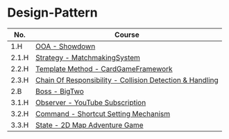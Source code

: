 # Design-Pattern

| No.   | Course                                                                       |
|-------|------------------------------------------------------------------------------|
| 1.H   | [OOA - Showdown](C1M1H1/README.md)                                           |
| 2.1.H | [Strategy - MatchmakingSystem](C2M1H1/README.md)                             |
| 2.2.H | [Template Method - CardGameFramework](C2M2H1/README.md)                      |
| 2.3.H | [Chain Of Responsibility - Collision Detection & Handling](C2M3H1/README.md) |
| 2.B   | [Boss - BigTwo](C2MB/README.md)                                              |
| 3.1.H | [Observer - YouTube Subscription](C3M1H1/README.md)                          |
| 3.2.H | [Command - Shortcut Setting Mechanism](C3M2H1/README.md)                     |
| 3.3.H | [State - 2D Map Adventure Game](C3M3H1/README.md)                            |
